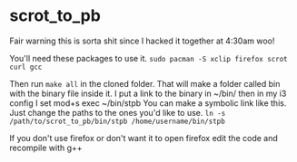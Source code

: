 # scrot_to_pb
Fair warning this is sorta shit since I hacked it together at 4:30am woo!

You'll need these packages to use it.
`sudo pacman -S xclip firefox scrot curl gcc`

Then run `make all` in the cloned folder.
That will make a folder called bin with the binary file inside it.
I put a link to the binary in ~/bin/ then in my i3 config I set mod+s exec ~/bin/stpb
You can make a symbolic link like this. Just change the paths to the ones you'd like to use.
`ln -s /path/to/scrot_to_pb/bin/stpb /home/username/bin/stpb`

If you don't use firefox or don't want it to open firefox edit the code and recompile with g++
